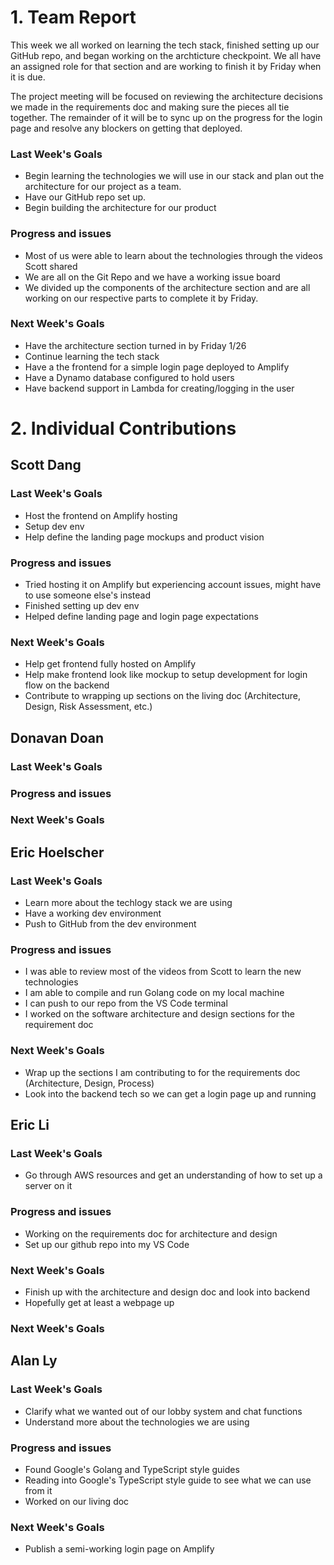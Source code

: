 # 1. Team Report

This week we all worked on learning the tech stack, finished setting up our GitHub repo, and began working on the archticture checkpoint. We all have an assigned role for that section and are working to finish it by Friday when it is due.

The project meeting will be focused on reviewing the architecture decisions we made in the requirements doc and making sure the pieces all tie together. The remainder of it will be to sync up on the progress for the login page and resolve any blockers on getting that deployed.

### Last Week's Goals

-   Begin learning the technologies we will use in our stack and plan out the architecture for our project as a team.
-   Have our GitHub repo set up.
-   Begin building the architecture for our product

### Progress and issues

-   Most of us were able to learn about the technologies through the videos Scott shared
-   We are all on the Git Repo and we have a working issue board
-   We divided up the components of the architecture section and are all working on our respective parts to complete it by Friday.

### Next Week's Goals

-   Have the architecture section turned in by Friday 1/26
-   Continue learning the tech stack
-   Have a the frontend for a simple login page deployed to Amplify
-   Have a Dynamo database configured to hold users
-   Have backend support in Lambda for creating/logging in the user

# 2. Individual Contributions

## Scott Dang

### Last Week's Goals

-   Host the frontend on Amplify hosting
-   Setup dev env
-   Help define the landing page mockups and product vision

### Progress and issues

-   Tried hosting it on Amplify but experiencing account issues, might have to use someone else's instead
-   Finished setting up dev env
-   Helped define landing page and login page expectations

### Next Week's Goals

-   Help get frontend fully hosted on Amplify
-   Help make frontend look like mockup to setup development for login flow on the backend
-   Contribute to wrapping up sections on the living doc (Architecture, Design, Risk Assessment, etc.)

## Donavan Doan

### Last Week's Goals

### Progress and issues

### Next Week's Goals

## Eric Hoelscher

### Last Week's Goals

-   Learn more about the techlogy stack we are using
-   Have a working dev environment
-   Push to GitHub from the dev environment

### Progress and issues

-   I was able to review most of the videos from Scott to learn the new technologies
-   I am able to compile and run Golang code on my local machine
-   I can push to our repo from the VS Code terminal
-   I worked on the software architecture and design sections for the requirement doc

### Next Week's Goals

-   Wrap up the sections I am contributing to for the requirements doc (Architecture, Design, Process)
-   Look into the backend tech so we can get a login page up and running

## Eric Li

### Last Week's Goals
- Go through AWS resources and get an understanding of how to set up a server on it

### Progress and issues
- Working on the requirements doc for architecture and design
- Set up our github repo into my VS Code
  
### Next Week's Goals
- Finish up with the architecture and design doc and look into backend
- Hopefully get at least a webpage up

### Next Week's Goals

## Alan Ly

### Last Week's Goals

- Clarify what we wanted out of our lobby system and chat functions
- Understand more about the technologies we are using

### Progress and issues

- Found Google's Golang and TypeScript style guides
- Reading into Google's TypeScript style guide to see what we can use from it
- Worked on our living doc

### Next Week's Goals

- Publish a semi-working login page on Amplify
